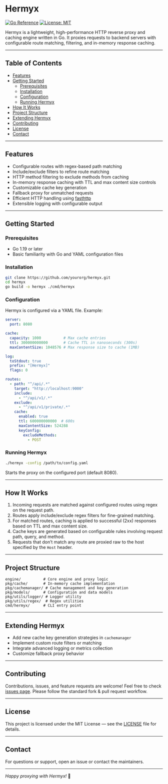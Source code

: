 # Hermyx

[![Go Reference](https://pkg.go.dev/badge/github.com/yourorg/hermyx.svg)](https://pkg.go.dev/github.com/yourorg/hermyx)
[![License: MIT](https://img.shields.io/badge/License-MIT-green.svg)](LICENSE)

Hermyx is a lightweight, high-performance HTTP reverse proxy and caching engine written in Go. It proxies requests to backend servers with configurable route matching, filtering, and in-memory response caching.

---

## Table of Contents

- [Features](#features)
- [Getting Started](#getting-started)
  - [Prerequisites](#prerequisites)
  - [Installation](#installation)
  - [Configuration](#configuration)
  - [Running Hermyx](#running-hermyx)
- [How It Works](#how-it-works)
- [Project Structure](#project-structure)
- [Extending Hermyx](#extending-hermyx)
- [Contributing](#contributing)
- [License](#license)
- [Contact](#contact)

---

## Features

- Configurable routes with regex-based path matching
- Include/exclude filters to refine route matching
- HTTP method filtering to exclude methods from caching
- In-memory response caching with TTL and max content size controls
- Customizable cache key generation
- Fallback proxy for unmatched requests
- Efficient HTTP handling using [fasthttp](https://github.com/valyala/fasthttp)
- Extensible logging with configurable output

---

## Getting Started

### Prerequisites

- Go 1.19 or later
- Basic familiarity with Go and YAML configuration files

### Installation

```bash
git clone https://github.com/yourorg/hermyx.git
cd hermyx
go build -o hermyx ./cmd/hermyx
````

### Configuration

Hermyx is configured via a YAML file. Example:

```yaml
server:
  port: 8080

cache:
  capacity: 1000          # Max cache entries
  ttl: 300000000000       # Cache TTL in nanoseconds (300s)
  maxContentSize: 1048576 # Max response size to cache (1MB)

log:
  toStdout: true
  prefix: "[Hermyx]"
  flags: 0

routes:
  - path: "^/api/.*"
    target: "http://localhost:9000"
    include:
      - "^/api/v1/.*"
    exclude:
      - "^/api/v1/private/.*"
    cache:
      enabled: true
      ttl: 600000000000  # 600s
      maxContentSize: 524288
      keyConfig:
        excludeMethods:
          - POST
```

### Running Hermyx

```bash
./hermyx -config /path/to/config.yaml
```

Starts the proxy on the configured port (default 8080).

---

## How It Works

1. Incoming requests are matched against configured routes using regex on the request path.
2. Routes apply include/exclude regex filters for fine-grained matching.
3. For matched routes, caching is applied to successful (2xx) responses based on TTL and max content size.
4. Cache keys are generated based on configurable rules involving request path, query, and method.
5. Requests that don’t match any route are proxied raw to the host specified by the `Host` header.

---

## Project Structure

```
engine/          # Core engine and proxy logic
pkg/cache/       # In-memory cache implementation
pkg/cachemanager/ # Cache management and key generation
pkg/models/      # Configuration and data models
pkg/utils/logger/ # Logger utility
pkg/utils/regex/  # Regex utilities
cmd/hermyx/      # CLI entry point
```

---

## Extending Hermyx

* Add new cache key generation strategies in `cachemanager`
* Implement custom route filters or matching
* Integrate advanced logging or metrics collection
* Customize fallback proxy behavior

---

## Contributing

Contributions, issues, and feature requests are welcome!
Feel free to check [issues page](https://github.com/spyder01/hermyx/issues).
Please follow the standard fork & pull request workflow.

---

## License

This project is licensed under the MIT License — see the [LICENSE](LICENSE) file for details.

---

## Contact

For questions or support, open an issue or contact the maintainers.

---

*Happy proxying with Hermyx!* 🚀

```
